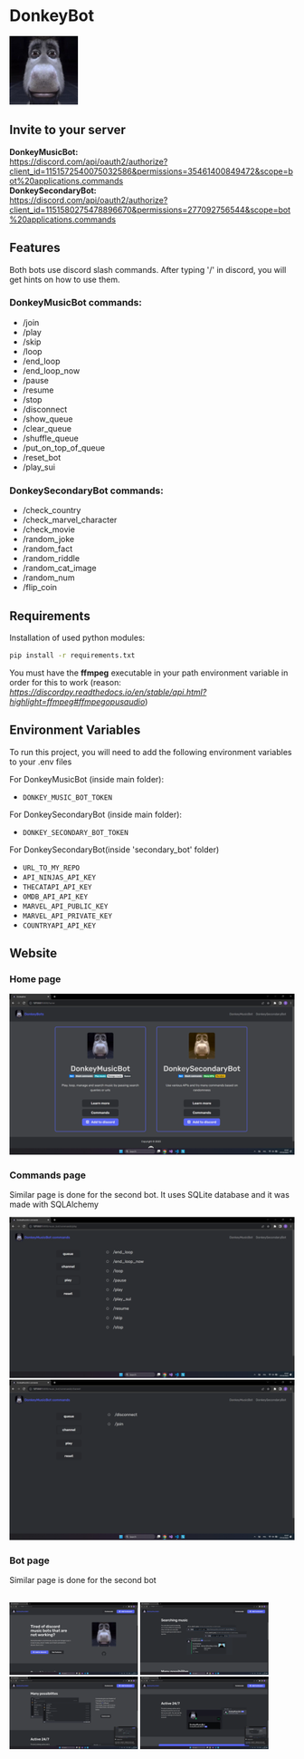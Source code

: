 # DonkeyBot

<img src="Assets/icon.png" alt="donkey image" width="24%">

## Invite to your server

<strong>DonkeyMusicBot:</strong> <br>https://discord.com/api/oauth2/authorize?client_id=1151572540075032586&permissions=35461400849472&scope=bot%20applications.commands
<br>
<strong>DonkeySecondaryBot:</strong> <br>https://discord.com/api/oauth2/authorize?client_id=1151580275478896670&permissions=277092756544&scope=bot%20applications.commands

## Features

Both bots use discord slash commands. After typing '/' in discord, you will get hints on how to use them.

### DonkeyMusicBot commands:

- /join
- /play
- /skip
- /loop
- /end_loop
- /end_loop_now
- /pause
- /resume
- /stop
- /disconnect
- /show_queue
- /clear_queue
- /shuffle_queue
- /put_on_top_of_queue
- /reset_bot
- /play_sui

### DonkeySecondaryBot commands:

- /check_country
- /check_marvel_character
- /check_movie
- /random_joke
- /random_fact
- /random_riddle
- /random_cat_image
- /random_num
- /flip_coin

## Requirements

Installation of used python modules:

```bash
pip install -r requirements.txt
```

You must have the <strong>ffmpeg</strong> executable in your path environment variable in order for this to work (reason: *https://discordpy.readthedocs.io/en/stable/api.html?highlight=ffmpeg#ffmpegopusaudio*)

## Environment Variables

To run this project, you will need to add the following environment variables to your .env files

For DonkeyMusicBot (inside main folder):

- `DONKEY_MUSIC_BOT_TOKEN`

For DonkeySecondaryBot (inside main folder):

- `DONKEY_SECONDARY_BOT_TOKEN`

For DonkeySecondaryBot(inside 'secondary_bot' folder)

- `URL_TO_MY_REPO`
- `API_NINJAS_API_KEY`
- `THECATAPI_API_KEY`
- `OMDB_API_API_KEY`
- `MARVEL_API_PUBLIC_KEY`
- `MARVEL_API_PRIVATE_KEY`
- `COUNTRYAPI_API_KEY`

## Website

### Home page

<img src="Website/ds_bots/img/Imgs-for-readme/home_page.png" alt="donkey image">

### Commands page

Similar page is done for the second bot. It uses SQLite database and it was made with SQLAlchemy <br />

<img src="Website/ds_bots/img/Imgs-for-readme/commands1.png" alt="donkey image">
<img src="Website/ds_bots/img/Imgs-for-readme/commands2.png" alt="donkey image">

### Bot page

Similar page is done for the second bot <br /> <br />

<img src="Website/ds_bots/img/Imgs-for-readme/bot_page1.png" alt="donkey image" width="45%">
<img src="Website/ds_bots/img/Imgs-for-readme/bot_page2.png" alt="donkey image" width="45%">
<img src="Website/ds_bots/img/Imgs-for-readme/bot_page3.png" alt="donkey image" width="45%">
<img src="Website/ds_bots/img/Imgs-for-readme/bot_page4.png" alt="donkey image" width="45%">
